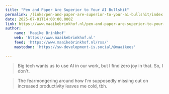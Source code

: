 ```yaml
---
title: "Pen and Paper Are Superior to Your AI Bullshit"
permalink: /links/pen-and-paper-are-superior-to-your-ai-bullshit/index.html
date: 2025-07-01T14:00:00.000Z
link: https://www.maaikebrinkhof.nl/pen-and-paper-are-superior-to-your-ai-bullshit/
author:
    name: 'Maaike Brinkhof'
    web: 'https://www.maaikebrinkhof.nl'
    feed: 'https://www.maaikebrinkhof.nl/rss/'
    mastodon: 'https://sw-development-is.social/@maaikees'

---
```


> Big tech wants us to use AI in our work, but I find zero joy in that. So, I don't.

> The fearmongering around how I'm supposedly missing out on increased productivity leaves me cold, tbh.